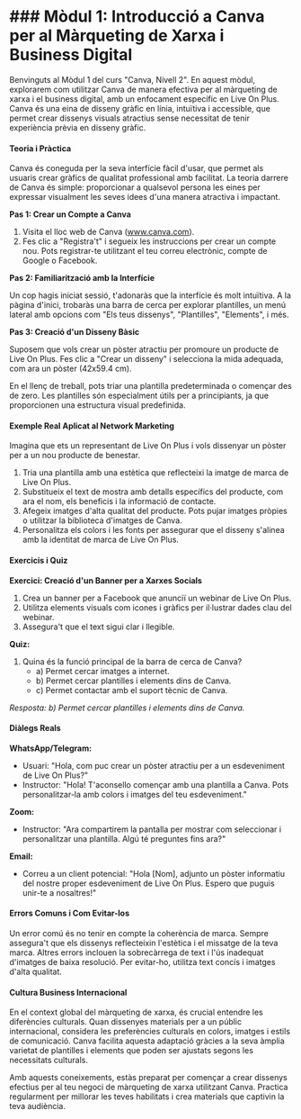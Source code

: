 # ### Mòdul 1: Introducció a Canva per al Màrqueting de Xarxa i Business Digital

Benvinguts al Mòdul 1 del curs "Canva, Nivell 2". En aquest mòdul, explorarem com utilitzar Canva de manera efectiva per al màrqueting de xarxa i el business digital, amb un enfocament específic en Live On Plus. Canva és una eina de disseny gràfic en línia, intuïtiva i accessible, que permet crear dissenys visuals atractius sense necessitat de tenir experiència prèvia en disseny gràfic.

#### Teoria i Pràctica

Canva és coneguda per la seva interfície fàcil d'usar, que permet als usuaris crear gràfics de qualitat professional amb facilitat. La teoria darrere de Canva és simple: proporcionar a qualsevol persona les eines per expressar visualment les seves idees d'una manera atractiva i impactant.

**Pas 1: Crear un Compte a Canva**

1. Visita el lloc web de Canva (www.canva.com).
2. Fes clic a "Registra't" i segueix les instruccions per crear un compte nou. Pots registrar-te utilitzant el teu correu electrònic, compte de Google o Facebook.

**Pas 2: Familiarització amb la Interfície**

Un cop hagis iniciat sessió, t'adonaràs que la interfície és molt intuïtiva. A la pàgina d'inici, trobaràs una barra de cerca per explorar plantilles, un menú lateral amb opcions com "Els teus dissenys", "Plantilles", "Elements", i més.

**Pas 3: Creació d'un Disseny Bàsic**

Suposem que vols crear un pòster atractiu per promoure un producte de Live On Plus. Fes clic a "Crear un disseny" i selecciona la mida adequada, com ara un pòster (42x59.4 cm).

En el llenç de treball, pots triar una plantilla predeterminada o començar des de zero. Les plantilles són especialment útils per a principiants, ja que proporcionen una estructura visual predefinida.

#### Exemple Real Aplicat al Network Marketing

Imagina que ets un representant de Live On Plus i vols dissenyar un pòster per a un nou producte de benestar. 

1. Tria una plantilla amb una estètica que reflecteixi la imatge de marca de Live On Plus.
2. Substitueix el text de mostra amb detalls específics del producte, com ara el nom, els beneficis i la informació de contacte.
3. Afegeix imatges d'alta qualitat del producte. Pots pujar imatges pròpies o utilitzar la biblioteca d'imatges de Canva.
4. Personalitza els colors i les fonts per assegurar que el disseny s'alinea amb la identitat de marca de Live On Plus.

#### Exercicis i Quiz

**Exercici: Creació d'un Banner per a Xarxes Socials**

1. Crea un banner per a Facebook que anunciï un webinar de Live On Plus.
2. Utilitza elements visuals com icones i gràfics per il·lustrar dades clau del webinar.
3. Assegura't que el text sigui clar i llegible.

**Quiz:**

1. Quina és la funció principal de la barra de cerca de Canva?
   - a) Permet cercar imatges a internet.
   - b) Permet cercar plantilles i elements dins de Canva.
   - c) Permet contactar amb el suport tècnic de Canva.

*Resposta: b) Permet cercar plantilles i elements dins de Canva.*

#### Diàlegs Reals

**WhatsApp/Telegram:**

- Usuari: "Hola, com puc crear un pòster atractiu per a un esdeveniment de Live On Plus?"
- Instructor: "Hola! T'aconsello començar amb una plantilla a Canva. Pots personalitzar-la amb colors i imatges del teu esdeveniment."

**Zoom:**

- Instructor: "Ara compartirem la pantalla per mostrar com seleccionar i personalitzar una plantilla. Algú té preguntes fins ara?"

**Email:**

- Correu a un client potencial: "Hola [Nom], adjunto un pòster informatiu del nostre proper esdeveniment de Live On Plus. Espero que puguis unir-te a nosaltres!"

#### Errors Comuns i Com Evitar-los

Un error comú és no tenir en compte la coherència de marca. Sempre assegura't que els dissenys reflecteixin l'estètica i el missatge de la teva marca. Altres errors inclouen la sobrecàrrega de text i l'ús inadequat d'imatges de baixa resolució. Per evitar-ho, utilitza text concís i imatges d'alta qualitat.

#### Cultura Business Internacional

En el context global del màrqueting de xarxa, és crucial entendre les diferències culturals. Quan dissenyes materials per a un públic internacional, considera les preferències culturals en colors, imatges i estils de comunicació. Canva facilita aquesta adaptació gràcies a la seva àmplia varietat de plantilles i elements que poden ser ajustats segons les necessitats culturals.

Amb aquests coneixements, estàs preparat per començar a crear dissenys efectius per al teu negoci de màrqueting de xarxa utilitzant Canva. Practica regularment per millorar les teves habilitats i crea materials que captivin la teva audiència.